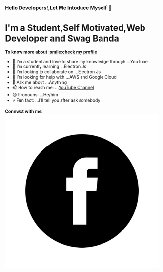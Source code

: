 ### Hello Developers!,Let Me Intoduce Myself 👋

<h1>I'm a Student,Self Motivated,Web Developer and Swag Banda</h1> 
<p><b>To know more about <a href='https://nikhilmadheshya.github.io/deploy-profile/#/'>:smile:check my profile</a></b></p>

- 🔭 I’m a student and love to share my knowledge through ...YouTube
- 🌱 I’m currently learning ...Electron Js
- 👯 I’m looking to collaborate on ...Electron Js
- 🤔 I’m looking for help with ...AWS and Google Cloud
- 💬 Ask me about ...Anything
- 📫 How to reach me: ...[YouTube Channel](https://www.youtube.com/channel/UCfFvyabq1XPMd6w-5YSA57Q)
- 😄 Pronouns: ...He/him
- ⚡ Fun fact: ...I'll tell you after ask somebody

<label><b>Connwct with me:</b></label>
![](/images/fb.png)






